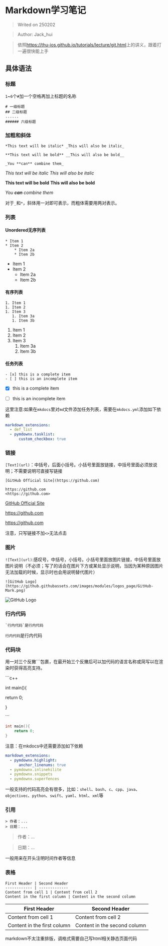 # **Markdown学习笔记**

> Writed on 250202

> Author: Jack_hui

> 依照<https://thu-ios.github.io/tutorials/lecture/git.html>上的讲义，跟着打一遍很快能上手
## **具体语法**
### **标题**
`1`~`6`个`#`加一个空格再加上标题的名称

```
# 一级标题
## 二级标题
......
###### 六级标题 
```

### **加粗和斜体**
```
*This text will be italic* _This will also be italic_

**This text will be bold** __This will also be bold__

_You **can** combine them_
```

*This text will be italic* _This will also be italic_

**This text will be bold** __This will also be bold__

_You **can** combine them_

对于`_`和`*`，斜体用一对即可表示，而粗体需要用两对表示。

### **列表**
#### **Unordered无序列表**
```
* Item 1
* Item 2
    * Item 2a
    * Item 2b
```

* Item 1
* Item 2
    * Item 2a
    * Item 2b

#### **有序列表**
```
1. Item 1
1. Item 2
1. Item 3
   1. Item 3a
   1. Item 3b
```

1. Item 1
1. Item 2
1. Item 3
    1. Item 3a
    1. Item 3b

#### **任务列表**
```
- [x] this is a complete item
- [ ] this is an incomplete item
```

- [x] this is a complete item

- [ ] this is an incomplete item

这里注意:如果在`mkdocs`里对`md`文件添加任务列表，需要在`mkdocs.yml`添加如下依赖

``` yml
markdown_extensions:
  - def_list
  - pymdownx.tasklist:
      custom_checkbox: true
```

### **链接**
`[Text](url)`：中括号，后面小括号。小括号里面放链接，中括号里面必须放说明；不需要说明可直接写链接

```
[GitHub Official Site](https://github.com)

https://github.com
<https://github.com>
```
[GitHub Official Site](https://github.com)

https://github.com

<https://github.com>

注意，只写链接不加`<>`无法点击

### **图片**
`![Text](url)`:感叹号，中括号，小括号。小括号里面放图片链接，中括号里面放图片说明（不必须；写了的话会在图片下方或某处显示说明，当因为某种原因图片无法加载的时候，显示时也会用说明替代图片）

```
![GitHub Logo](https://github.githubassets.com/images/modules/logos_page/GitHub-Mark.png)
```

![GitHub Logo](https://github.githubassets.com/images/modules/logos_page/GitHub-Mark.png)

### **行内代码**
```
`行内代码`是行内代码
```

`行内代码`是行内代码

### **代码块**
用一对三个反撇```包裹，在最开始三个反撇后可以加代码的语言名称或简写以在渲染时获得高亮支持。

\```c++

int main(){
    
return 0;
    
}

\```


```c++
int main(){
    return 0;
}
```

注意：在mkdocs中还需要添加如下依赖
```yml
markdown_extensions:
  - pymdownx.highlight:
      anchor_linenums: true
  - pymdownx.inlinehilite
  - pymdownx.snippets
  - pymdownx.superfences
```

一般支持的代码高亮会有很多，比如：`shell`、`bash`、`c`、`cpp`、`java`、`objectivec`、`python`、`swift`、`yaml`、`html`、`xml`等

### **引用**
```
> 作者：...
> 日期：...
```

> 作者：...

> 日期：...

一般用来在开头注明时间作者等信息

### **表格**

```
First Header | Second Header
------------ | -------------
Content from cell 1 | Content from cell 2
Content in the first column | Content in the second column
```

| First Header | Second Header |
| ------------ | ------------- |
| Content from cell 1 | Content from cell 2 |
| Content in the first column | Content in the second column |

markdown不太注重排版，调格式需要自己写html相关静态页面代码
